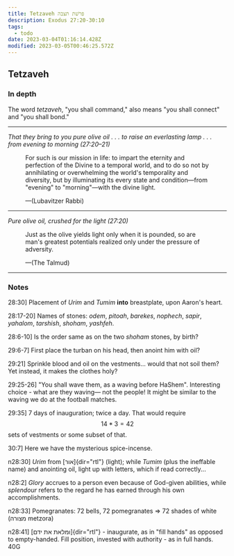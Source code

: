 ```yaml
---
title: Tetzaveh פרשׁת תצבה
description: Exodus 27:20-30:10
tags:
  - todo
date: 2023-03-04T01:16:14.428Z
modified: 2023-03-05T00:46:25.572Z
---
```


## Tetzaveh

### In depth

The word _tetzaveh_, "you shall command," also means "you shall connect" and "you shall bond."

---

_That they bring to you pure olive oil . . . to raise an everlasting lamp . . . from evening to morning (27:20–21)_

<figure class='quote'>
  <p>
    For such is our mission in life: to impart the eternity and perfection of the Divine to a temporal world, and to do so not by annihilating or overwhelming the world's temporality and diversity, but by illuminating its every state and condition&mdash;from "evening" to "morning"&mdash;with the divine light.
  </p>
  <figcaption>&mdash;(Lubavitzer Rabbi)</figcaption>
</figure>

---

_Pure olive oil, crushed for the light (27:20)_

<figure class='quote'>
  <p>
    Just as the olive yields light only when it is pounded, so are man's greatest potentials realized only under the pressure of adversity.
  </p>
  <figcaption>&mdash;(The Talmud)</figcaption>
</figure>

---

### Notes

28:30] Placement of _Urim_ and _Tumim_ **into** breastplate, upon Aaron's heart.

28:17-20] Names of stones: _odem_, _pitoah_, _barekes_, _nophech_, _sapir_, _yahalom_, _tarshish_, _shoham_, _yashfeh_.

28:6-10] Is the order same as on the two _shoham_
stones, by birth?

29:6-7] First place the turban on his head, then anoint him with oil?

29:21] Sprinkle blood and oil on the vestments... would that not soil them? Yet instead, it makes the clothes holy?

29:25-26] "You shall wave them, as a waving before HaShem". Interesting choice - what are they waving&mdash; not the people! It might be similar to the waving we do at the football matches.

29:35] 7 days of inauguration; twice a day. That would require $$14 * 3 = 42$$ sets of vestments or some subset of that.

30:7] Here we have the mysterious spice-incense.

n28:30] _Urim_ from [אור]{dir="rtl"} (light); while _Tumim_ (plus the ineffable name) and anointing oil, light up with letters, which if read correctly...

n28:2] _Glory_ accrues to a person even because of God-given abilities, while _splendour_ refers to the regard he has earned through his own accomplishments.

n28:33] Pomegranates: 72 bells, 72 pomegranates => 72 shades of white (מצורה metzora)

n28:41] [ומלאת את ידם]{dir="rtl"} - inaugurate, as in "fill hands" as opposed to empty-handed. Fill position, invested with authority - as in full hands.
40G
